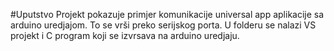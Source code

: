 
#Uputstvo
Projekt pokazuje primjer komunikacije universal app aplikacije sa arduino uredjajom.
To se vrši preko serijskog porta. 
U folderu se nalazi VS projekt i C program koji se izvrsava na arduino uredjaju.